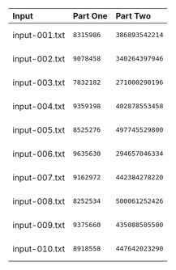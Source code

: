 | Input | Part One | Part Two |
|:---|:---|:---|
|input-001.txt|<pre>8315986</pre>|<pre>386893542214</pre>|
|input-002.txt|<pre>9078458</pre>|<pre>340264397946</pre>|
|input-003.txt|<pre>7832182</pre>|<pre>271000290196</pre>|
|input-004.txt|<pre>9359198</pre>|<pre>402878553458</pre>|
|input-005.txt|<pre>8525276</pre>|<pre>497745529800</pre>|
|input-006.txt|<pre>9635630</pre>|<pre>294657046334</pre>|
|input-007.txt|<pre>9162972</pre>|<pre>442384278220</pre>|
|input-008.txt|<pre>8252534</pre>|<pre>500061252426</pre>|
|input-009.txt|<pre>9375660</pre>|<pre>435088505500</pre>|
|input-010.txt|<pre>8918558</pre>|<pre>447642023290</pre>|